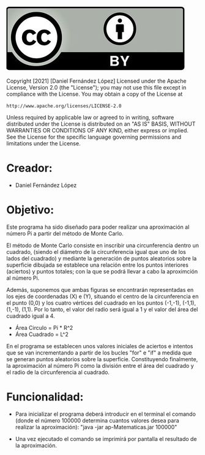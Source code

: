 ![Copyright.png](Copyright.png)

Copyright [2021] [Daniel Fernández López]
Licensed under the Apache License, Version 2.0 (the "License");
you may not use this file except in compliance with the License.
You may obtain a copy of the License at

    http://www.apache.org/licenses/LICENSE-2.0

Unless required by applicable law or agreed to in writing, software
distributed under the License is distributed on an "AS IS" BASIS,
WITHOUT WARRANTIES OR CONDITIONS OF ANY KIND, either express or implied.
See the License for the specific language governing permissions and
limitations under the License.

# Creador: 

* Daniel Fernández López 
# Objetivo: 

Este programa ha sido diseñado para poder realizar una aproximación al número Pi a partir del método de Monte Carlo.

El método de Monte Carlo consiste en inscribir una circunferencia dentro un cuadrado, (siendo el diámetro de la circunferencia igual que uno de los lados del cuadrado) y mediante la generación de puntos aleatorios sobre la superficie dibujada se establece una relación entre los puntos interiores (aciertos) y puntos totales; con la que se podrá llevar a cabo la aproximción al número Pi. 

Además, suponemos que ambas figuras se encontrarán representadas en los ejes de coordenadas (X) e (Y), situando el centro de la circunferencia en el punto (0,0) y los cuatro vértices del cuadrado en los puntos (-1,-1), (-1,1), (1,-1), (1,1). Por lo tanto, el valor del radio será igual a 1 y el valor del área del cuadrado igual a 4. 

* Área Circulo = Pi * R^2
* Área Cuadrado = L^2

En el programa se establecen unos valores iniciales de aciertos e intentos que se van incrementando a partir de los bucles "for" e "if" a medida que se generan puntos aleatorios sobre la superficie. Constituyendo finalmente, la aproximación al número Pi como la división entre el área del cuadrado y el radio de la circunferencia al cuadrado.
# Funcionalidad: 

* Para inicializar el programa deberá introducir en el terminal el comando (donde el número 100000 determina cuantos valores desea para realizar la aproximación): "java -jar ap-Matematicas.jar 100000" 

* Una vez ejecutado el comando se imprimirá por pantalla el resultado de la aproximación.  

